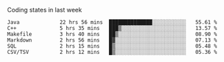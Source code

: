 Coding states in last week

<!--START_SECTION:waka-->

```text
Java             22 hrs 56 mins  ██████████████░░░░░░░░░░░   55.61 %
C++              5 hrs 35 mins   ███▒░░░░░░░░░░░░░░░░░░░░░   13.57 %
Makefile         3 hrs 40 mins   ██▒░░░░░░░░░░░░░░░░░░░░░░   08.90 %
Markdown         2 hrs 56 mins   █▓░░░░░░░░░░░░░░░░░░░░░░░   07.13 %
SQL              2 hrs 15 mins   █▒░░░░░░░░░░░░░░░░░░░░░░░   05.48 %
CSV/TSV          2 hrs 12 mins   █▒░░░░░░░░░░░░░░░░░░░░░░░   05.36 %
```

<!--END_SECTION:waka-->
